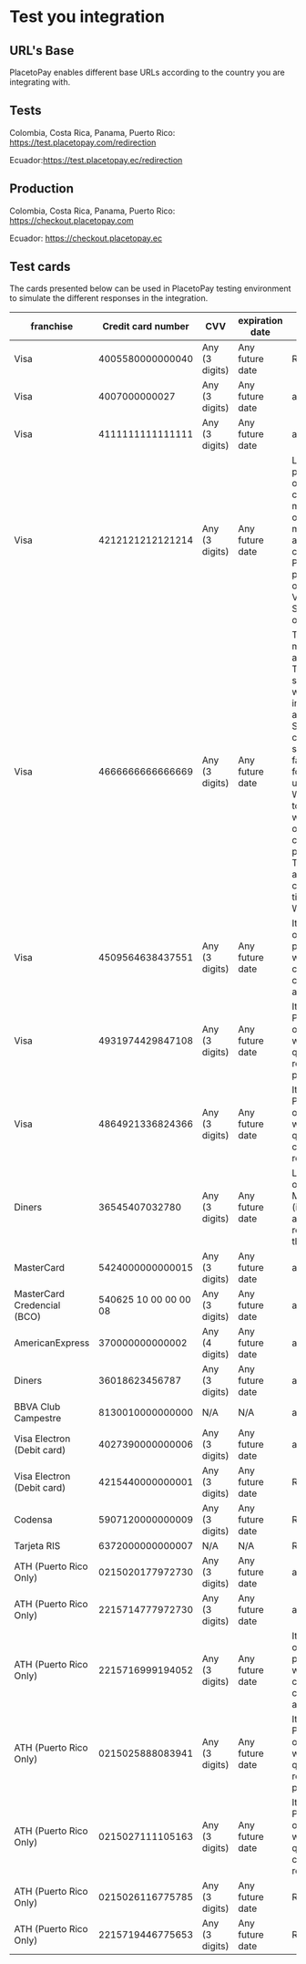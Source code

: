 # Test you integration

## URL's Base
PlacetoPay enables different base URLs according to the country you are integrating with.


## Tests

Colombia, Costa Rica, Panama, Puerto Rico: https://test.placetopay.com/redirection

Ecuador:https://test.placetopay.ec/redirection

## Production
Colombia, Costa Rica, Panama, Puerto Rico: https://checkout.placetopay.com

Ecuador: https://checkout.placetopay.ec

## Test cards
The cards presented below can be used in PlacetoPay testing environment to simulate the different responses in the integration.

franchise | Credit card number| CVV | expiration date | Behaviour 
-----------|-------------------|-----|---------------------|--------------
Visa | 4005580000000040 | Any (3 digits)| Any future date| Rejected
Visa|	4007000000027| Any (3 digits) | Any future date |	approved
Visa|	4111111111111111| Any (3 digits)| Any future date |	approved
Visa|	4212121212121214| Any (3 digits)| Any future date |	Leave the pending operation as capture mode, the operation must be authorized or canceled in PlacetoPay panel, or otherwise by VOID or SETTLE operations.
Visa|	4666666666666669| Any (3 digits) | Any future date |	This takes 5 minutes to authorize. The idea is to simulate a waiting time in your authorization. So the consumer service will fail over time, forcing the use of Webservice to verify when the operation completes its process. Take into account the consumption times of Webservice.
Visa| 4509564638437551 | Any (3 digits) | Any future date| It leaves the operation pending but when it is consulted it changes to approved.
Visa| 4931974429847108 | Any (3 digits) | Any future date| It leaves the Pending operation but when it is queried it remains pending.
Visa| 4864921336824366 | Any (3 digits) | Any future date| It leaves the Pending operation but when it is queried it changes to rejected.
Diners|	36545407032780| Any (3 digits)| Any future date|	Leave the operation in Manual mode (it must be approved or rejected from the console).
MasterCard|	5424000000000015| Any (3 digits) | Any future date|	approved
MasterCard Credencial (BCO)|	540625 10 00 00 00 08 | Any (3 digits) | Any future date|	approved
AmericanExpress|	370000000000002| Any (4 digits)| Any future date|	approved
Diners|	36018623456787 | Any (3 digits)| Any future date|	approved
BBVA Club Campestre|	8130010000000000 | N/A | N/A |	approved
Visa Electron (Debit card)|	4027390000000006 | Any (3 digits)| Any future date|	approved
Visa Electron (Debit card)|	4215440000000001 | Any (3 digits) | Any future date |	Rejected
Codensa	|5907120000000009 | Any (3 digits) | Any future date|	Rejected
Tarjeta RIS	| 6372000000000007 | N/A | N/A |	Rejected
ATH (Puerto Rico Only)| 0215020177972730  | Any (3 digits) | Any future date| approved.
ATH (Puerto Rico Only)| 2215714777972730  | Any (3 digits) | Any future date| approved.
ATH (Puerto Rico Only)| 2215716999194052  | Any (3 digits) | Any future date| It leaves the operation pending but when it is consulted it changes to approved.
ATH (Puerto Rico Only)| 0215025888083941  | Any (3 digits) | Any future date| It leaves the Pending operation but when it is queried it remains pending.
ATH (Puerto Rico Only)| 0215027111105163  | Any (3 digits) | Any future date| It leaves the Pending operation but when it is queried it changes to rejected.
ATH (Puerto Rico Only)| 0215026116775785  | Any (3 digits) | Any future date| Rejected.
ATH (Puerto Rico Only)| 2215719446775653  | Any (3 digits) | Any future date| Rejected.